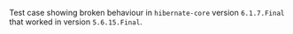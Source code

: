 Test case showing broken behaviour in `hibernate-core` version `6.1.7.Final` that worked in version `5.6.15.Final`.
